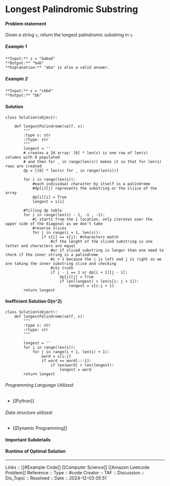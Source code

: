 # Longest Palindromic Substring

#### Problem statement
Given a string `s`, return the longest palindromic substring in `s`.

##### Example 1
```
**Input:** s = "babad"
**Output:** "bab"
**Explanation:** "aba" is also a valid answer.
```
##### Example 2
```
**Input:** s = "cbbd"
**Output:** "bb"
```
#### Solution
```
class Solution(object):

    def longestPalindrome(self, s):
        """
        :type s: str
        :rtype: str
        """
        longest = ''
        # creates a 2d array: [0] * len(s) is one row of len(s) columns with 0 populated
        # and then for _ in range(len(s)) makes it so that for len(s) rows are created
        dp = [[0] * len(s) for _ in range(len(s))]
        
        for i in range(len(s)):
            #each individual character by itself is a palindrome
            #dp[i][j] represents the substring or the sliice of the array
            dp[i][i] = True
            longest = s[i]
            
        #filling dp table
        for i in range(len(s) - 1, -1 , -1):
            #j starts from the i location. only iterates over the upper side of the diagonal as we don't take
            #reverse slices
            for j in range(i + 1, len(s)):
                if s[i] == s[j]: #characters match
                    #if the lenght of the sliced substring is one letter and characters are equal
                    #or if sliced substring is longer than one need to check if the inner string is a palindrome
                    #i + 1 because the i is left and j is right so we are taking the inner substring slice and checking
                    #its truth
                    if j - i == 1 or dp[i + 1][j - 1]:
                        dp[i][j] = True
                        if len(longest) < len(s[i: j + 1]):
                            longest = s[i:j + 1]
        return longest
```

#### Inefficient Solution O(n^2)
```
class Solution(object):
    def longestPalindrome(self, s):
        """
        :type s: str
        :rtype: str
        """

        longest = ''
        for i in range(len(s)):
            for j in range(i + 1, len(s) + 1):
                word = s[i:j]
                if word == word[::-1]:
                    if len(word) > len(longest):
                        longest = word
        return longest
```
###### Programming Language Utilized:

- [[Python]]
###### Data structure utilized:

- [[Dynamic Programming]]
#### Important Subdetails

#### Runtime of Optimal Solution
---
Links :: [[#Example Code]] [[Computer Science]] [[Amazon Leetcode Problem]]
Reference ::
Type :: #code
Creator ::
TAF ::
Discussion ::
Dis_Topic :: 
Resolved ::
Date :: 2024-12-03 05:51
